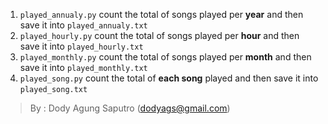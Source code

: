 1. `played_annualy.py` count the total of songs played per **year** and then save it into `played_annualy.txt`
2. `played_hourly.py` count the total of songs played per **hour** and then save it into `played_hourly.txt`
3. `played_monthly.py` count the total of songs played per **month** and then save it into `played_monthly.txt`
4. `played_song.py` count the total of **each song** played and then save it into `played_song.txt`



> By : Dody Agung Saputro (dodyags@gmail.com)